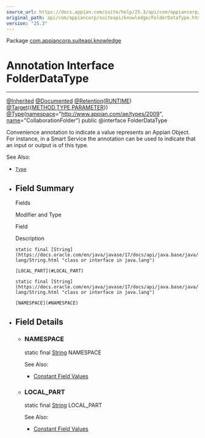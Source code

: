 ```yaml
---
source_url: https://docs.appian.com/suite/help/25.3/api/com/appiancorp/suiteapi/knowledge/FolderDataType.html
original_path: api/com/appiancorp/suiteapi/knowledge/FolderDataType.html
version: "25.3"
---
```


Package [com.appiancorp.suiteapi.knowledge](package-summary.html)

# Annotation Interface FolderDataType

* * *

[@Inherited](https://docs.oracle.com/en/java/javase/17/docs/api/java.base/java/lang/annotation/Inherited.html "class or interface in java.lang.annotation") [@Documented](https://docs.oracle.com/en/java/javase/17/docs/api/java.base/java/lang/annotation/Documented.html "class or interface in java.lang.annotation") [@Retention](https://docs.oracle.com/en/java/javase/17/docs/api/java.base/java/lang/annotation/Retention.html "class or interface in java.lang.annotation")([RUNTIME](https://docs.oracle.com/en/java/javase/17/docs/api/java.base/java/lang/annotation/RetentionPolicy.html#RUNTIME "class or interface in java.lang.annotation")) [@Target](https://docs.oracle.com/en/java/javase/17/docs/api/java.base/java/lang/annotation/Target.html "class or interface in java.lang.annotation")({[METHOD](https://docs.oracle.com/en/java/javase/17/docs/api/java.base/java/lang/annotation/ElementType.html#METHOD "class or interface in java.lang.annotation"),[TYPE](https://docs.oracle.com/en/java/javase/17/docs/api/java.base/java/lang/annotation/ElementType.html#TYPE "class or interface in java.lang.annotation"),[PARAMETER](https://docs.oracle.com/en/java/javase/17/docs/api/java.base/java/lang/annotation/ElementType.html#PARAMETER "class or interface in java.lang.annotation")}) [@Type](../type/Type.html "annotation interface in com.appiancorp.suiteapi.type")([namespace](../type/Type.html#namespace\(\))\="http://www.appian.com/ae/types/2009", [name](../type/Type.html#name\(\))\="CollaborationFolder") public @interface FolderDataType

Convenience annotation to indicate a value represents an Appian Object. For instance, in a Smart Service the annotation can be used to indicate that an input or output is of this type.

See Also:

-   [`Type`](../type/Type.html "annotation interface in com.appiancorp.suiteapi.type")

-   ## Field Summary

    Fields

    Modifier and Type

    Field

    Description

    `static final [String](https://docs.oracle.com/en/java/javase/17/docs/api/java.base/java/lang/String.html "class or interface in java.lang")`

    `[LOCAL_PART](#LOCAL_PART)`

    `static final [String](https://docs.oracle.com/en/java/javase/17/docs/api/java.base/java/lang/String.html "class or interface in java.lang")`

    `[NAMESPACE](#NAMESPACE)`

-   ## Field Details

    -   ### NAMESPACE

        static final [String](https://docs.oracle.com/en/java/javase/17/docs/api/java.base/java/lang/String.html "class or interface in java.lang") NAMESPACE

        See Also:

        -   [Constant Field Values](../../../../constant-values.html#com.appiancorp.suiteapi.knowledge.FolderDataType.NAMESPACE)

    -   ### LOCAL\_PART

        static final [String](https://docs.oracle.com/en/java/javase/17/docs/api/java.base/java/lang/String.html "class or interface in java.lang") LOCAL\_PART

        See Also:

        -   [Constant Field Values](../../../../constant-values.html#com.appiancorp.suiteapi.knowledge.FolderDataType.LOCAL_PART)